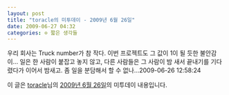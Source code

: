 ```yaml
---
layout: post
title: "toracle의 미투데이 - 2009년 6월 26일"
date: 2009-06-27 04:32
categories: ⊙ 짧은 생각들
---
```


우리 회사는 Truck number가 참 작다. 이번 프로젝트도 그 값이 1이 될 듯한 불안감이… 일은 한 사람이 붙잡고 놓지 않고, 다른 사람들은 그 사람이 밤 새서 끝내기를 기다렸다가 이어서 밤새고. 좀 일을 분담해서 할 수 없나…2009-06-26 12:58:24

이 글은 [toracle](http://me2day.net/toracle)님의 [2009년 6월 26일](http://me2day.net/toracle/2009/06/26#12:58:24)의 미투데이 내용입니다.


       
